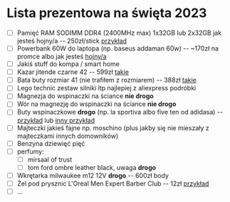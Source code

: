 # Lista prezentowa na święta 2023
- [ ] Pamięć RAM SODIMM DDR4 (2400MHz max) 1x32GB lub 2x32GB jak jesteś hojny/a -- 250zł/stick [przykład](https://www.zadowolenie.pl/goodram-pamiec-ddr4-sodimm-32gb-3200-cl22)
- [ ] Powerbank 60W do laptopa (np. baseus addaman 60w) -- ~170zł na promce albo jak jesteś [hojny/a](https://www.amazon.pl/dp/B09VPHVT2Z?smid=A2PGPJL0BBLHLX&tag=ugcplpepper21-21&ascsubtag=508449826)
- [ ] Jakiś stuff do kompa / smart home
- [ ] Kazar jitende czarne 42 -- 599zł [takie](https://kazar.com/sznurowane-trzewiki-na-podeszwie-z-bieznikiem-83858-01-00.html)
- [ ] Bata buty rozmiar 41 (nie trafiłem z rozmiarem) -- 388zł [takie](https://www.zalando.pl/bata-botki-sznurowane-schwarz-bt912k01r-q11.html)
- [ ] Lego technic zestaw silniki itp najlepiej z aliexpress podróbki
- [ ] Magnezja do wspinaczki na ściance **nie drogo**
- [ ] Wór na magnezję do wspinaczki na ściance **nie drogo**
- [ ] Buty wspinaczkowe **drogo** (np. la sportiva albo five ten od adidasa) -- [przykład](https://8a.pl/buty-wspinaczkowe-five-ten-quantum-vcs-solar-yellow) lub [inny przykład](https://8a.pl/buty-wspinaczkowe-la-sportiva-tarantula-olive-neon)
- [ ] Majteczki jakieś fajne np. moschino (plus jakby się nie mieszały z majteczkami innych domowników)
- [ ] Benzyna dziewięć pięć
- [ ] perfumy:
    - [ ] mirsaal of trust
    - [ ] tom ford ombre leather black, uwaga **drogo**
- [ ] Wkrętarka milwaukee m12 12V **drogo** -- 600zł body
- [ ] Żel pod prysznic L'Oreal Men Expert Barber Club -- 12zł [przykład](https://www.pepper.pl/promocje/loreal-men-expert-barber-club-zel-pod-prysznic-do-ciala-wlosow-i-brody-o-zapachu-drewna-cedrowego-2x-400ml-769845)
- [ ] ...

